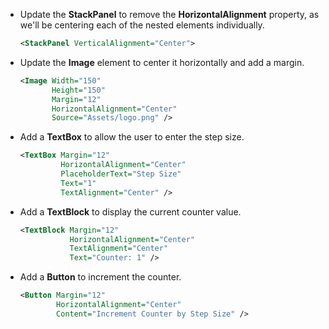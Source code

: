 

- Update the **StackPanel** to remove the **HorizontalAlignment** property, as we'll be centering each of the nested elements individually.

    ```xml
    <StackPanel VerticalAlignment="Center">
    ```

- Update the **Image** element to center it horizontally and add a margin.

    ```xml
    <Image Width="150"
           Height="150"
           Margin="12"
           HorizontalAlignment="Center"
           Source="Assets/logo.png" />
    ```

- Add a **TextBox** to allow the user to enter the step size.

    ```xml
    <TextBox Margin="12"
             HorizontalAlignment="Center"
             PlaceholderText="Step Size"
             Text="1"
             TextAlignment="Center" />
    ```

- Add a **TextBlock** to display the current counter value.

    ```xml
    <TextBlock Margin="12"
               HorizontalAlignment="Center"
               TextAlignment="Center"
               Text="Counter: 1" />
    ```

- Add a **Button** to increment the counter.

    ```xml
    <Button Margin="12"
            HorizontalAlignment="Center"
            Content="Increment Counter by Step Size" />
    ```
